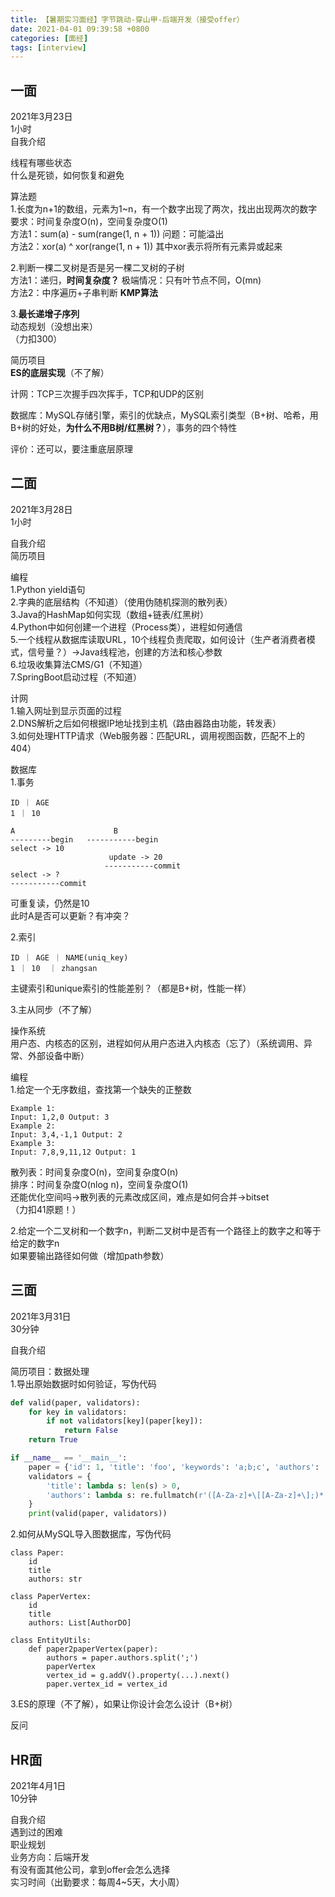 ```yaml
---
title: 【暑期实习面经】字节跳动-穿山甲-后端开发（接受offer）
date: 2021-04-01 09:39:58 +0800
categories: [面经]
tags: [interview]
---
```

## 一面
2021年3月23日  
1小时  
自我介绍

线程有哪些状态  
什么是死锁，如何恢复和避免

算法题  
1.长度为n+1的数组，元素为1~n，有一个数字出现了两次，找出出现两次的数字  
要求：时间复杂度O(n)，空间复杂度O(1)  
方法1：sum(a) - sum(range(1, n + 1)) 问题：可能溢出  
方法2：xor(a) ^ xor(range(1, n + 1)) 其中xor表示将所有元素异或起来

2.判断一棵二叉树是否是另一棵二叉树的子树  
方法1：递归，**时间复杂度？** 极端情况：只有叶节点不同，O(mn)  
方法2：中序遍历+子串判断 **KMP算法**

3.**最长递增子序列**  
动态规划（没想出来）  
（力扣300）

简历项目  
**ES的底层实现**（不了解）

计网：TCP三次握手四次挥手，TCP和UDP的区别

数据库：MySQL存储引擎，索引的优缺点，MySQL索引类型（B+树、哈希，用B+树的好处，**为什么不用B树/红黑树？**），事务的四个特性

评价：还可以，要注重底层原理

## 二面
2021年3月28日  
1小时

自我介绍  
简历项目

编程  
1.Python yield语句  
2.字典的底层结构（不知道）（使用伪随机探测的散列表）  
3.Java的HashMap如何实现（数组+链表/红黑树）  
4.Python中如何创建一个进程（Process类），进程如何通信  
5.一个线程从数据库读取URL，10个线程负责爬取，如何设计（生产者消费者模式，信号量？）→Java线程池，创建的方法和核心参数  
6.垃圾收集算法CMS/G1（不知道）  
7.SpringBoot启动过程（不知道）

计网  
1.输入网址到显示页面的过程  
2.DNS解析之后如何根据IP地址找到主机（路由器路由功能，转发表）  
3.如何处理HTTP请求（Web服务器：匹配URL，调用视图函数，匹配不上的404）

数据库  
1.事务
```
ID ｜ AGE 
1 ｜ 10

A                      B
---------begin   -----------begin
select -> 10
                      update -> 20
                     -----------commit
select -> ?
-----------commit
```
可重复读，仍然是10  
此时A是否可以更新？有冲突？

2.索引
```
ID ｜ AGE ｜ NAME(uniq_key)
1 ｜ 10  ｜ zhangsan
```
主键索引和unique索引的性能差别？（都是B+树，性能一样）

3.主从同步（不了解）

操作系统  
用户态、内核态的区别，进程如何从用户态进入内核态（忘了）（系统调用、异常、外部设备中断）

编程  
1.给定一个无序数组，查找第一个缺失的正整数  
```
Example 1:
Input: 1,2,0 Output: 3
Example 2:
Input: 3,4,-1,1 Output: 2
Example 3:
Input: 7,8,9,11,12 Output: 1
```
散列表：时间复杂度O(n)，空间复杂度O(n)  
排序：时间复杂度O(nlog n)，空间复杂度O(1)  
还能优化空间吗→散列表的元素改成区间，难点是如何合并→bitset  
（力扣41原题！）

2.给定一个二叉树和一个数字n，判断二叉树中是否有一个路径上的数字之和等于给定的数字n  
如果要输出路径如何做（增加path参数）

## 三面
2021年3月31日  
30分钟

自我介绍

简历项目：数据处理  
1.导出原始数据时如何验证，写伪代码
```python
def valid(paper, validators):
    for key in validators:
        if not validators[key](paper[key]):
            return False
    return True

if __name__ == '__main__':
    paper = {'id': 1, 'title': 'foo', 'keywords': 'a;b;c', 'authors': 'a[A];b[B]'}
    validators = {
        'title': lambda s: len(s) > 0,
        'authors': lambda s: re.fullmatch(r'([A-Za-z]+\[[A-Za-z]+\];)*[A-Za-z]+\[[A-Za-z]+\]', s)
    }
    print(valid(paper, validators))
```

2.如何从MySQL导入图数据库，写伪代码
```
class Paper:
    id 
    title
    authors: str

class PaperVertex:
    id
    title
    authors: List[AuthorDO]

class EntityUtils:
    def paper2paperVertex(paper):
        authors = paper.authors.split(';')
        paperVertex
        vertex_id = g.addV().property(...).next()
        paper.vertex_id = vertex_id
```

3.ES的原理（不了解），如果让你设计会怎么设计（B+树）

反问

## HR面
2021年4月1日  
10分钟

自我介绍  
遇到过的困难  
职业规划  
业务方向：后端开发  
有没有面其他公司，拿到offer会怎么选择  
实习时间（出勤要求：每周4~5天，大小周）
